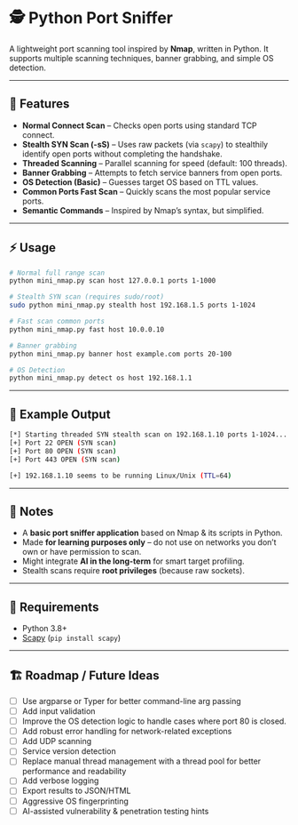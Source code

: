 # 🕵️ Python Port Sniffer

A lightweight port scanning tool inspired by **Nmap**, written in Python.
It supports multiple scanning techniques, banner grabbing, and simple OS detection.

---

## 🚀 Features

-   **Normal Connect Scan** – Checks open ports using standard TCP connect.
-   **Stealth SYN Scan (-sS)** – Uses raw packets (via `scapy`) to stealthily identify open ports without completing the handshake.
-   **Threaded Scanning** – Parallel scanning for speed (default: 100 threads).
-   **Banner Grabbing** – Attempts to fetch service banners from open ports.
-   **OS Detection (Basic)** – Guesses target OS based on TTL values.
-   **Common Ports Fast Scan** – Quickly scans the most popular service ports.
-   **Semantic Commands** – Inspired by Nmap’s syntax, but simplified.

---

## ⚡ Usage

```bash
# Normal full range scan
python mini_nmap.py scan host 127.0.0.1 ports 1-1000

# Stealth SYN scan (requires sudo/root)
sudo python mini_nmap.py stealth host 192.168.1.5 ports 1-1024

# Fast scan common ports
python mini_nmap.py fast host 10.0.0.10

# Banner grabbing
python mini_nmap.py banner host example.com ports 20-100

# OS Detection
python mini_nmap.py detect os host 192.168.1.1
```

---

## 🧩 Example Output

```bash
[*] Starting threaded SYN stealth scan on 192.168.1.10 ports 1-1024...
[+] Port 22 OPEN (SYN scan)
[+] Port 80 OPEN (SYN scan)
[+] Port 443 OPEN (SYN scan)

[+] 192.168.1.10 seems to be running Linux/Unix (TTL=64)
```

---

## 📌 Notes

-   A **basic port sniffer application** based on Nmap & its scripts in Python.
-   Made **for learning purposes only** – do not use on networks you don’t own or have permission to scan.
-   Might integrate **AI in the long-term** for smart target profiling.
-   Stealth scans require **root privileges** (because raw sockets).

---

## 🔧 Requirements

-   Python 3.8+
-   [Scapy](https://scapy.net/) (`pip install scapy`)

---

## 🏗️ Roadmap / Future Ideas

-   [ ] Use argparse or Typer for better command-line arg passing
-   [ ] Add input validation
-   [ ] Improve the OS detection logic to handle cases where port 80 is closed.
-   [ ] Add robust error handling for network-related exceptions
-   [ ] Add UDP scanning
-   [ ] Service version detection
-   [ ] Replace manual thread management with a thread pool for better performance and readability
-   [ ] Add verbose logging
-   [ ] Export results to JSON/HTML
-   [ ] Aggressive OS fingerprinting
-   [ ] AI-assisted vulnerability & penetration testing hints
